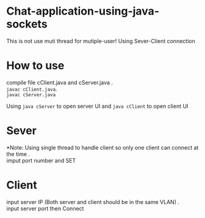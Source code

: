 # Chat-application-using-java-sockets
This is not use muti thread for mutiple-user!
Using Sever-Client connection
# How to use
compile file cClient.java and cServer.java .\
 `javac cClient.java`.\
 `javac cServer.java`
 
 Using `java cServer` to open server UI and `java cClient` to open client UI
 
 # Sever
 *Note: Using single thread to handle client so only one client can connect at the time .\
 imput port number and SET
  # Client
  input server IP (Both server and client should be in the same VLAN) .\
 input server port then Connect
